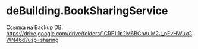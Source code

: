 # deBuilding.BookSharingService
Ссылка на Backup DB: https://drive.google.com/drive/folders/1CRF1l1p2M6BCnAuM2J_pEvHWuxGWN46d?usp=sharing
